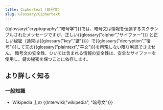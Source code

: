 ```yaml
---
title: Ciphertext (暗号文)
slug: Glossary/Ciphertext
---
```


{{glossary("cryptography","暗号学")}}では、暗号文は情報を伝達するスクランブルされたメッセージですが、正しい{{glossary("cipher","サイファー")}} と正しい秘密（通常は{{glossary("key","鍵")}}）で{{glossary("decryption","復号")}}して元の{{glossary("plaintext","平文")}}を再現しない限り判読できません。 暗号文の安全性、ひいては含まれる情報の安全性は、安全なサイファーを使用し、鍵の秘密を保つことに依存します。

## より詳しく知る

### 一般知識

- Wikipedia 上の {{Interwiki("wikipedia", "暗号文")}}
